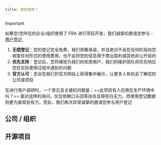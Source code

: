 ```yaml
---
title: 谁在使用？
---
```


> [!IMPORTANT]
> 如果您/您所在的企业/组织使用了 FBA
> 进行项目开发，我们诚挚的邀请您参与：[用户登记](https://github.com/fastapi-practices/fastapi_best_architecture/issues/477)
>
> 1. **无偿登记**：您的登记完全免费，我们郑重承诺，并且绝对不会在任何阶段向您收取任何形式的使用费用，也不会将您的信息用于商业盈利或其他非公开目的
> 2. **优先支持**：登记后，您将被视为我们的优质用户，我们的维护团队将优先响应您在实际使用过程中遇到的问题
> 3. **官方认可**：您会在我们的官方网站上获得集中展示，让更多人有机会了解您的公司或项目
>
> 在进行用户调研时，一个常见且关键的问题是：==此项目有人应用在生产环境中吗？==
> 面对这样的询问，仅仅依赖口头回答往往显得苍白无力，而使用登记数据则更为直观且有力，至此，我们再次非常诚挚的邀请您参与用户登记

## 公司 / 组织

<CardGrid>
  <ImageCard
    image="https://wu-clan.github.io/picx-images-hosting/fba.png"
    title="FBA"
    description="基于 FastAPI 框架的后端架构解决方案，遵循伪三层架构设计， 支持 Python 3.10 及以上版本"
    href="https://fastapi-practices.github.io/fastapi_best_architecture_docs/"
  />
</CardGrid>

## 开源项目

<CardGrid>
  <LinkCard 
  icon="https://wu-clan.github.io/picx-images-hosting/logo/fba.png" 
  title="fastapi_sqlalchemy_mysql" 
  href="https://github.com/wu-clan/fastapi_sqlalchemy_mysql" 
  description="fastapi + pydantic-v2 + sqlalchemy 2.0 + alembic + mysql + redis" 
  />
</CardGrid>
